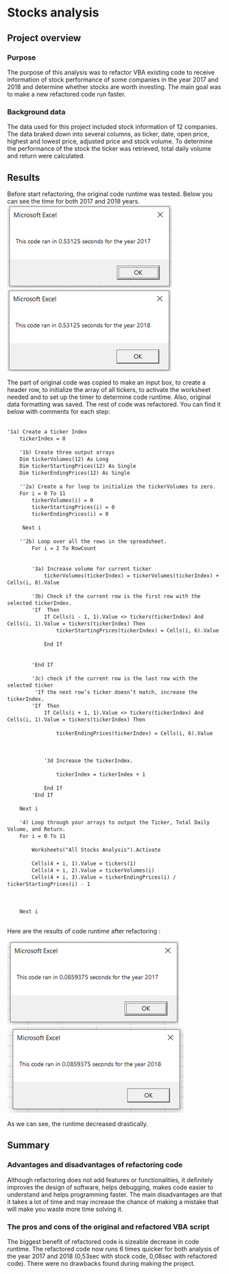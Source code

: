 # Stocks analysis

## Project overview


### Purpose 

The purpose of this analysis was to refactor VBA existing code to receive information of stock performance of some companies in the year 2017 and 2018 and determine whether stocks are worth investing. The main goal was to make a new refactored code run faster.


### Background data

The data used for this project included stock information of 12 companies. The data braked down into several columns, as ticker, date, open price, highest and lowest price, adjusted price and stock volume. To determine the performance of the stock the ticker was retrieved, total daily volume and return were calculated.


## Results

Before start refactoring, the original code runtime was tested. Below you can see the time for both 2017 and 2018 years.
![2017](https://github.com/AlekseiPronin/stock-analysis/blob/main/Stock%202017.png)
![2018](https://github.com/AlekseiPronin/stock-analysis/blob/main/Stock%202018.png)

The part of original code was copied to make an input box, to create a header row, to initialize the array of all tickers, to activate the worksheet needed and to set up the timer to determine code runtime. Also, original data formatting was saved. The rest of code was refactored. You can find it below with comments for each step:

```

'1a) Create a ticker Index
    tickerIndex = 0

    '1b) Create three output arrays
    Dim tickerVolumes(12) As Long
    Dim tickerStartingPrices(12) As Single
    Dim tickerEndingPrices(12) As Single
        
    ''2a) Create a for loop to initialize the tickerVolumes to zero.
    For i = 0 To 11
        tickerVolumes(i) = 0
        tickerStartingPrices(i) = 0
        tickerEndingPrices(i) = 0
        
     Next i
     
    ''2b) Loop over all the rows in the spreadsheet.
        For i = 2 To RowCount
           
            
        '3a) Increase volume for current ticker
            tickerVolumes(tickerIndex) = tickerVolumes(tickerIndex) + Cells(i, 8).Value
        
        '3b) Check if the current row is the first row with the selected tickerIndex.
        'If  Then
            If Cells(i - 1, 1).Value <> tickers(tickerIndex) And Cells(i, 1).Value = tickers(tickerIndex) Then
                tickerStartingPrices(tickerIndex) = Cells(i, 6).Value
            
            End If
            
            
        'End If
        
        '3c) check if the current row is the last row with the selected ticker
         'If the next row’s ticker doesn’t match, increase the tickerIndex.
        'If  Then
            If Cells(i + 1, 1).Value <> tickers(tickerIndex) And Cells(i, 1).Value = tickers(tickerIndex) Then
            
                tickerEndingPrices(tickerIndex) = Cells(i, 6).Value
            
            

            '3d Increase the tickerIndex.
            
                tickerIndex = tickerIndex + 1
            
            End If
        'End If
    
    Next i
    
    '4) Loop through your arrays to output the Ticker, Total Daily Volume, and Return.
    For i = 0 To 11
        
        Worksheets("All Stocks Analysis").Activate
              
        Cells(4 + i, 1).Value = tickers(1)
        Cells(4 + i, 2).Value = tickerVolumes(i)
        Cells(4 + i, 3).Value = tickerEndingPrices(i) / tickerStartingPrices(i) - 1

        
        
    Next i
    
```

Here are the results of code runtime after refactoring :

![2017 after refactoring](https://github.com/AlekseiPronin/stock-analysis/blob/main/Resources/VBA_Challenge_2017.png)
![2018 after refactoring](https://github.com/AlekseiPronin/stock-analysis/blob/main/Resources/VBA_Challenge_2018.png)

As we can see, the runtime decreased drastically.

## Summary

### Advantages and disadvantages of refactoring code

Although refactoring does not add features or functionalities, it definitely improves the design of software, helps debugging, makes code easier to understand and helps programming faster. The main disadvantages are that it takes a lot of time and may increase the chance of making a mistake that will make you waste more time solving it.

### The pros and cons of the original and refactored VBA script

The biggest benefit of refactored code is sizeable decrease in code runtime. The refactored code now runs 6 times quicker for both analysis of the year 2017 and 2018 (0,53sec with stock code, 0,08sec with refactored code). There were no drawbacks found during making the project.
